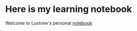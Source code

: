 # Here is my learning notebook
Welcome to Lustrew's personal [notebook](https://lustrew.github.io/notebook/)

